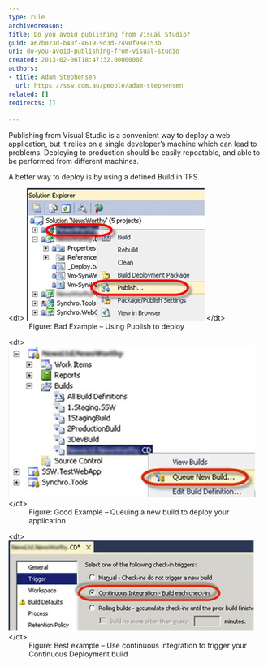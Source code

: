 ```yaml
---
type: rule
archivedreason: 
title: Do you avoid publishing from Visual Studio?
guid: a67b023d-b40f-4619-9d3d-2490f98e153b
uri: do-you-avoid-publishing-from-visual-studio
created: 2013-02-06T18:47:32.0000000Z
authors:
- title: Adam Stephensen
  url: https://ssw.com.au/people/adam-stephensen
related: []
redirects: []

---
```


Publishing from Visual Studio is a convenient way to deploy a web application, but it relies on a single developer’s machine which can lead to problems. Deploying to production should be easily repeatable, and able to be performed from different machines.

<!--endintro-->

A better way to deploy is by using a defined Build in TFS.
<dl class="badImage">&lt;dt&gt;
      <img src="test-publish.jpg" alt="">
   &lt;/dt&gt;<dd>Figure: Bad Example – Using Publish to deploy </dd></dl><dl class="goodImage">&lt;dt&gt;
      <img src="queuing-new-build.jpg" alt="">
   &lt;/dt&gt;<dd>Figure: Good Example – Queuing a new build to deploy your application</dd></dl><dl class="goodImage">&lt;dt&gt;
      <img src="continuous-integration.jpg" alt="">
   &lt;/dt&gt;<dd>Figure: Best example – Use continuous integration to trigger your Continuous Deployment build</dd></dl>
